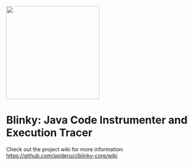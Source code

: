 <img src="https://cloud.githubusercontent.com/assets/1355460/15376410/b6224b0a-1d09-11e6-9b18-77a8d03eb03d.png" width="250">

# Blinky: Java Code Instrumenter and Execution Tracer

Check out the project wiki for more information: https://github.com/spideruci/blinky-core/wiki

